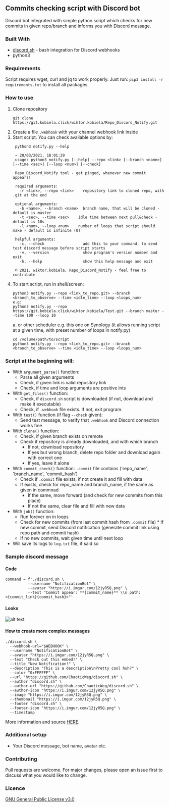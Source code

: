 ## Commits checking script with Discord bot

Discord bot integrated with simple python script which checks for new commits in given repo/branch and informs you with Discord message.

### Built With
   - [discord.sh](https://github.com/ChaoticWeg/discord.sh) - bash integration for Discord webhooks
   - python3

### Requirements
Script requires wget, curl and jq to work properly. Just run:
```pip3 install -r requirements.txt```
to install all packages.

### How to use
1. Clone repository
   ```
   git clone https://git.kobiela.click/wiktor.kobiela/Repo_Discord_Notify.git
   ```
2. Create a file ```.webhook``` with your channel webhook link inside
3. Start script. You can check available options by:
   ```
    python3 notify.py --help

    → 20/03/2021, 18:01:29
    usage: python3 notify.py [--help] --repo <link> [--branch <name>] [--time <sec>] [--loop <num>] [--check]
    
    Repo_Discord_Notify tool - get pinged, whenever new commit appears!
    
    required arguments:
      -r <link>, --repo <link>    repository link to cloned repo, with .git at the end
    
    optional arguments:
      -b <name>, --branch <name>  branch name, that will be cloned - default is master
      -t <sec>, --time <sec>    idle time between next pull&check - default is 10s
      -l <num>, --loop <num>    number of loops that script should make - default is infinite (0)
    
    helpful arguments:
      -c, --check                 add this to your command, to send test discord message before script starts
      -v, --version               show program's version number and exit
      -h, --help                  show this help message and exit
    
    © 2021, wiktor.kobiela, Repo_Discord_Notify - feel free to contribute
   ```
4. To start script, run in shell/screen:
   ```
   python3 notify.py --repo <link_to_repo.git> --branch <branch_to_observe> --time <idle_time> --loop <loops_num>
   e.g:
   python3 notify.py --repo https://git.kobiela.click/wiktor.kobiela/Test.git --branch master --time 100 --loop 10
   ```
   a. or other scheduler e.g. this one on Synology (it allows running script at a given time, with preset number of loops in notify.py)
   ```
   cd /volume/path/to/script
   python3 notify.py --repo <link_to_repo.git> --branch <branch_to_observe> --time <idle_time> --loop <loops_num>
   ```
### Script at the beginning will:
   * With ```argument_parse()``` function:
       * Parse all given arguments
       * Check, if given link is valid repository link
       * Check, if time and loop arguments are positive ints
   * With ```get_files()``` function:
       * Check, if ```discord.sh``` script is downloaded (if not, download and make it executable)
       * Check, if ```.webhook``` file exists. If not, exit program.
   * With ```test()``` function (if flag ```--check``` given):
       * Send test message, to verify that ```.webhook``` and Discord connection works fine
   * With ```clone()``` function:
       * Check, if given branch exists on remote
       * Check if repository is already downloaded, and with which branch
            * If not, download repository
            * If yes but wrong branch, delete repo folder and download again with correct one
            * If yes, leave it alone
   * With ```commit_check()``` function:
       ```.commit``` file contains ('repo_name', 'branch_name', 'commit_hash')
       * Check if ```.commit``` file exists, if not create it and fill with data
       * If exists, check for repo_name and branch_name, if the same as given in commnad
            * If the same, move forward (and check for new commits from this place)
            * If not the same, clear file and fill with new data
   * With ```job()``` function:
      * Run forever on in loops
      * Check for new commits (from last commit hash from ```.commit``` file)
            * If new commit, send Discord notification (generate commit link using repo path and commit hash)
      * If no new commits, wait given time until next loop
   * Will save its logs to ```log.txt``` file, if said so

### Sample discord message

#### Code

```
command = f'./discord.sh \
          --username "NotificationBot" \
          --avatar "https://i.imgur.com/12jyR5Q.png" \
          --text "Commit appear: **{commit_name}** \\n path: <{commit_link}{commit_hash}>"'
```
#### Looks

![alt text](https://i.imgur.com/mFnKPBW.png)

#### How to create more complex messages

```
./discord.sh \
  --webhook-url="$WEBHOOK" \
  --username "NotificationBot" \
  --avatar "https://i.imgur.com/12jyR5Q.png" \
  --text "Check out this embed!" \
  --title "New Notification!" \
  --description "This is a description\nPretty cool huh?" \
  --color "0xFFFFFF" \
  --url "https://github.com/ChaoticWeg/discord.sh" \
  --author "discord.sh" \
  --author-url "https://github.com/ChaoticWeg/discord.sh" \
  --author-icon "https://i.imgur.com/12jyR5Q.png" \
  --image "https://i.imgur.com/12jyR5Q.png" \
  --thumbnail "https://i.imgur.com/12jyR5Q.png" \
  --footer "discord.sh" \
  --footer-icon "https://i.imgur.com/12jyR5Q.png" \
  --timestamp
  ```

More information and source [HERE](https://github.com/ChaoticWeg/discord.sh#3-using-the-script).

### Additional setup
   * Your Discord message, bot name, avatar etc.  

### Contributing
Pull requests are welcome. For major changes, please open an issue first to discuss what you would like to change.

### Licence

[GNU General Public License v3.0](https://www.gnu.org/licenses/gpl-3.0.en.html)
